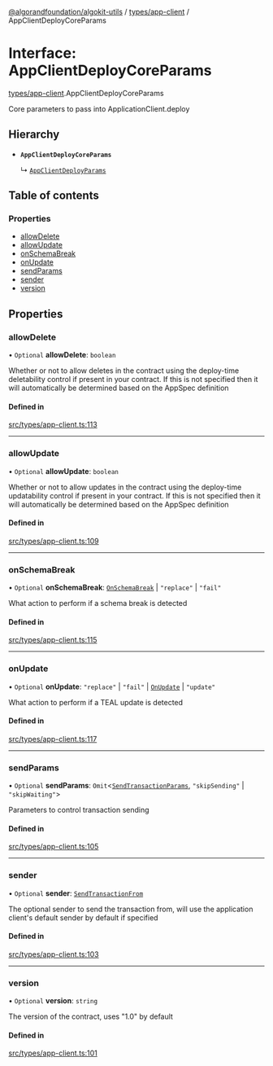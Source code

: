[@algorandfoundation/algokit-utils](../README.md) / [types/app-client](../modules/types_app_client.md) / AppClientDeployCoreParams

# Interface: AppClientDeployCoreParams

[types/app-client](../modules/types_app_client.md).AppClientDeployCoreParams

Core parameters to pass into ApplicationClient.deploy

## Hierarchy

- **`AppClientDeployCoreParams`**

  ↳ [`AppClientDeployParams`](types_app_client.AppClientDeployParams.md)

## Table of contents

### Properties

- [allowDelete](types_app_client.AppClientDeployCoreParams.md#allowdelete)
- [allowUpdate](types_app_client.AppClientDeployCoreParams.md#allowupdate)
- [onSchemaBreak](types_app_client.AppClientDeployCoreParams.md#onschemabreak)
- [onUpdate](types_app_client.AppClientDeployCoreParams.md#onupdate)
- [sendParams](types_app_client.AppClientDeployCoreParams.md#sendparams)
- [sender](types_app_client.AppClientDeployCoreParams.md#sender)
- [version](types_app_client.AppClientDeployCoreParams.md#version)

## Properties

### allowDelete

• `Optional` **allowDelete**: `boolean`

Whether or not to allow deletes in the contract using the deploy-time deletability control if present in your contract.
If this is not specified then it will automatically be determined based on the AppSpec definition

#### Defined in

[src/types/app-client.ts:113](https://github.com/algorandfoundation/algokit-utils-ts/blob/main/src/types/app-client.ts#L113)

___

### allowUpdate

• `Optional` **allowUpdate**: `boolean`

Whether or not to allow updates in the contract using the deploy-time updatability control if present in your contract.
If this is not specified then it will automatically be determined based on the AppSpec definition

#### Defined in

[src/types/app-client.ts:109](https://github.com/algorandfoundation/algokit-utils-ts/blob/main/src/types/app-client.ts#L109)

___

### onSchemaBreak

• `Optional` **onSchemaBreak**: [`OnSchemaBreak`](../enums/types_app.OnSchemaBreak.md) \| ``"replace"`` \| ``"fail"``

What action to perform if a schema break is detected

#### Defined in

[src/types/app-client.ts:115](https://github.com/algorandfoundation/algokit-utils-ts/blob/main/src/types/app-client.ts#L115)

___

### onUpdate

• `Optional` **onUpdate**: ``"replace"`` \| ``"fail"`` \| [`OnUpdate`](../enums/types_app.OnUpdate.md) \| ``"update"``

What action to perform if a TEAL update is detected

#### Defined in

[src/types/app-client.ts:117](https://github.com/algorandfoundation/algokit-utils-ts/blob/main/src/types/app-client.ts#L117)

___

### sendParams

• `Optional` **sendParams**: `Omit`<[`SendTransactionParams`](types_transaction.SendTransactionParams.md), ``"skipSending"`` \| ``"skipWaiting"``\>

Parameters to control transaction sending

#### Defined in

[src/types/app-client.ts:105](https://github.com/algorandfoundation/algokit-utils-ts/blob/main/src/types/app-client.ts#L105)

___

### sender

• `Optional` **sender**: [`SendTransactionFrom`](../modules/types_transaction.md#sendtransactionfrom)

The optional sender to send the transaction from, will use the application client's default sender by default if specified

#### Defined in

[src/types/app-client.ts:103](https://github.com/algorandfoundation/algokit-utils-ts/blob/main/src/types/app-client.ts#L103)

___

### version

• `Optional` **version**: `string`

The version of the contract, uses "1.0" by default

#### Defined in

[src/types/app-client.ts:101](https://github.com/algorandfoundation/algokit-utils-ts/blob/main/src/types/app-client.ts#L101)
